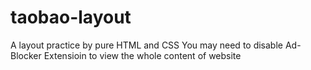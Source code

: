 # taobao-layout
A layout practice by pure HTML and CSS
You may need to disable Ad-Blocker Extensioin to view the whole content of website
